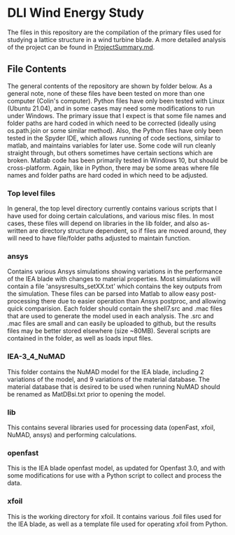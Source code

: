 # DLI Wind Energy Study
The files in this repository are the compilation of the primary files used for studying a lattice structure in a wind turbine blade. A more detailed analysis of the project can be found in [ProjectSummary.md](ProjectSummary.md).
## File Contents
The general contents of the repository are shown by folder below. As a general note, none of these files have been tested on more than one computer (Colin's computer).
Python files have only been tested with Linux (Ubuntu 21.04), and in some cases may need some modifications to run under Windows. The primary issue that I expect is that some file names and folder paths are hard coded in which need to be corrected (ideally using os.path.join or some similar method). Also, the Python files have only been tested in the Spyder IDE, which allows running of code sections, similar to matlab, and maintains variables for later use. Some code will run cleanly straight through, but others sometimes have certain sections which are broken.
Matlab code has been primarily tested in Windows 10, but should be cross-platform. Again, like in Python, there may be some areas where file names and folder paths are hard coded in which need to be adjusted.
### Top level files
In general, the top level directory currently contains various scripts that I have used for doing certain calculations, and various misc files. In most cases, these files will depend on libraries in the lib folder, and also as-written are directory structure dependent, so if files are moved around, they will need to have file/folder paths adjusted to maintain function.
### ansys
Contains various Ansys simulations showing variations in the performance of the IEA blade with changes to material properties. Most simulations will contain a file 'ansysresults_setXX.txt' which contains the key outputs from the simulation. These files can be parsed into Matlab to allow easy post-processing there due to easier operation than Ansys postproc, and allowing quick comparision. Each folder should contain the shell7.src and .mac files that are used to generate the model used in each analysis. The .src and .mac files are small and can easily be uploaded to github, but the results files may be better stored elsewhere (size ~80MB).
Several scripts are contained in the folder, as well as loads input files.
### IEA-3\_4\_NuMAD
This folder contains the NuMAD model for the IEA blade, including 2 variations of the model, and 9 variations of the material database. The material database that is desired to be used when running NuMAD should be renamed as MatDBsi.txt prior to opening the model.
### lib
This contains several libraries used for processing data (openFast, xfoil, NuMAD, ansys) and performing calculations.
### openfast
This is the IEA blade openfast model, as updated for Openfast 3.0, and with some modifications for use with a Python script to collect and process the data.
### xfoil
This is the working directory for xfoil. It contains various .foil files used for the IEA blade, as well as a template file used for operating xfoil from Python.
